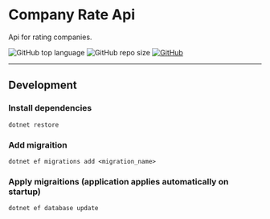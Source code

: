 # Company Rate Api

Api for rating companies.

![GitHub top language](https://img.shields.io/github/languages/top/cccaaannn/CompanyRatingApi?color=blue&style=flat-square) ![GitHub repo size](https://img.shields.io/github/repo-size/cccaaannn/CompanyRatingApi?color=orange&style=flat-square) [![GitHub](https://img.shields.io/github/license/cccaaannn/CompanyRatingApi?color=green&style=flat-square)](https://github.com/cccaaannn/CompanyRatingApi/blob/master/LICENSE)

---

## Development

### Install dependencies
```shell
dotnet restore
```

### Add migraition
```shell
dotnet ef migrations add <migration_name>
```

### Apply migraitions (application applies automatically on startup)
```shell
dotnet ef database update
```